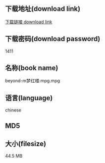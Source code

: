 ## 下载地址(download link)
[下载链接 download link](https://tutu365.netlify.app/?s=beyond-m%E6%A2%A6%E7%BA%A2%E6%A5%BC.mpg)

## 下载密码(download password)
1411

## 名称(book name)
beyond-m梦红楼.mpg.mpg

## 语言(language)
chinese

## MD5


## 大小(filesize)
44.5 MB
